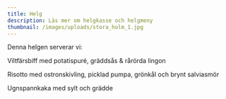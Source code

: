 ```yaml
---
title: Helg
description: Läs mer om helgkasse och helgmeny
thumbnail: /images/uploads/stora_holm_1.jpg
---
```

Denna helgen serverar vi:

Viltfärsbiff med potatispuré, gräddsås & rårörda lingon

Risotto med ostronskivling, picklad pumpa, grönkål och brynt salviasmör

Ugnspannkaka med sylt och grädde